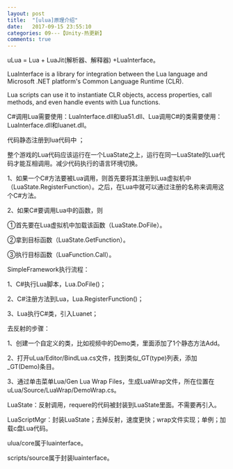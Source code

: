 ```yaml
---
layout: post
title:  "[ulua]原理介绍"
date:   2017-09-15 23:55:10
categories: 09---【Unity-热更新】
comments: true
---
```


uLua = Lua + LuaJit(解析器、解释器) +LuaInterface。

LuaInterface is a library for integration between the Lua language and Microsoft .NET platform's Common Language Runtime (CLR). 

Lua scripts can use it to instantiate CLR objects, access properties, call methods, and even handle events with Lua functions.

C#调用Lua需要使用：LuaInterface.dll和lua51.dll、Lua调用C#的类需要使用：LuaInterface.dll和luanet.dll。

代码静态注册到lua代码中 ；

整个游戏的Lua代码应该运行在一个LuaState之上，运行在同一LuaState的Lua代码才能互相调用。减少代码执行的语言环境切换。

1、如果一个C#方法要被Lua调用，则首先要将其注册到Lua虚拟机中（LuaState.RegisterFunction）。之后，在Lua中就可以通过注册的名称来调用这个C#方法。

2、如果C#要调用Lua中的函数，则

①首先要在Lua虚拟机中加载该函数（LuaState.DoFile）。

②拿到目标函数（LuaState.GetFunction）。

③执行目标函数（LuaFunction.Call）。

SimpleFramework执行流程：

1、C#执行Lua脚本，Lua.DoFile()；

2、C#注册方法到Lua，Lua.RegisterFunction()；

3、Lua执行C#类，引入Luanet；

去反射的步骤：

1、创建一个自定义的类，比如视频中的Demo类，里面添加了1个静态方法Add。

2、打开uLua/Editor/BindLua.cs文件，找到类似_GT(type)列表，添加_GT(Demo)条目。

3、通过单击菜单Lua/Gen Lua Wrap Files，生成LuaWrap文件，所在位置在uLua/Source/LuaWrap/DemoWrap.cs。

LuaState：反射调用，requere的代码被封装到LuaState里面。不需要再引入。

LuaScriptMgr：封装LuaState；去掉反射，速度更快；wrap文件实现；单例；加载c盘Lua代码。

ulua/core属于luainterface。

scripts/source属于封装luainterface。